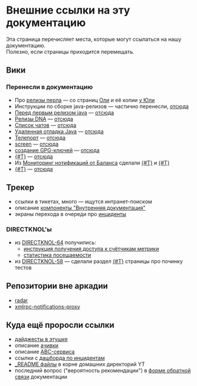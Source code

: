 # Внешние ссылки на эту документацию
Эта страница перечисляет места, которые могут ссылаться на нашу документацию.  
Полезно, если страницы приходится перемещать.

## Вики
### Перенесли в документацию
* Про [релизы перла](../../guide/releases/perl.md) — со страниц
  [Оли](https://wiki.yandex-team.ru/users/ollven/release/)
  и её копии [у Юли](https://wiki.yandex-team.ru/users/raketa/Relizy/)
* Инструкции по сборке java-релизов — частично перенесли, [отсюда](https://wiki.yandex-team.ru/direct/development/howto/releases-java/) 
* [Перед первым релизом java](../../guide/releases/before-first-java-release.md) — [отсюда](https://wiki.yandex-team.ru/direct/development/howto/releases-java-before-first-release/)
* [Релизы DNA](../../guide/releases/dna.md) — [отсюда](https://wiki.yandex-team.ru/users/larilena/instrukcija-po-relizam-dna/)
* [Список чатов](../chats.md) — [отсюда](https://wiki.yandex-team.ru/direct/development/howto/communications/)
* [Удаленная отладка Java](../../dev/betas/java-remote-debug.md) — [отсюда](https://wiki.yandex-team.ru/direct/development/java/beta/)
* [Телепорт](../../guide/basics/howto_teleport.md) — [отсюда](https://wiki.yandex-team.ru/direct/development/howto/teleport)
* [screen](../../guide/basics/howto_screen.md) — [отсюда](https://wiki.yandex-team.ru/direct/development/howto/screen/)
* [создание GPG-ключей](../../guide/initial-setup/gpg-key.md) — [отсюда](https://wiki.yandex-team.ru/direct/development/howto/packages/#podgotovka)
* [{#T}](../../guide/qa/howto_molly.md) — [отсюда](https://wiki.yandex-team.ru/users/trapitsyn/mollyindirect/)
* Из [Мониторинг нотификаций от Баланса](https://wiki.yandex-team.ru/direct/juggler-checks/balane-notify-order) сделали
  [{#T}](../alerts/balance-notify-order-2xx.md) и [{#T}](../alerts/balance-notify-order-5xx.md)
* [{#T}](../../jeri/guide/executer.md) — [отсюда](https://wiki.yandex-team.ru/jeri/app-duty/executer/)

## Трекер
* ссылки в тикетах, много — ищутся интранет-поиском
* описание [компоненты "Внутренняя документация"](https://st.yandex-team.ru/DIRECT/components)
* экраны перехода в очереди про [инциденты](https://st.yandex-team.ru/DIRECTINCIDENTS)

### DIRECTKNOL'ы
- из [DIRECTKNOL-64](https://st.yandex-team.ru/DIRECTKNOL-64) получились:
   - [инструкция получения доступа к счётчикам метрики](../../guide/analytics/how-to-get-access-to-metrika-counter.md)
   - [статистика посещаемости](statistics.md)
- из [DIRECTKNOL-58](https://st.yandex-team.ru/DIRECTKNOL-58) — сделали раздел [{#T}](../../guide/troubleshooting/autotests-does-not-working.md#bad-java-version) страницы про починку тестов

## Репозитории вне аркадии
* [radar](https://github.yandex-team.ru/qa-irt/radar/blob/master/README.md)
* [xmlrpc-notifications-proxy](https://github.yandex-team.ru/qa-irt/xmlrpc-notifications-proxy/blob/master/README.md)

## Куда ещё проросли ссылки
* [дайджесты в этушке](https://clubs.at.yandex-team.ru/direct-dev/posts.xml?tag=46883)
* описание [ачивки](https://staff.yandex-team.ru/achievements/achievement/2609)
* описание [ABC-сервиса](https://abc.yandex-team.ru/services/direct-dev-doc)
* ссылки с [дашборда по инцидентам](https://datalens.yandex-team.ru/aq299sisay946-direkt-incidenty)
* [\_README файлы](https://yt.yandex-team.ru/hahn/navigation?path=//home/direct/_README) в корне домашних директорий YT
* последний вопрос ("вероятность рекомендации") в [форме обратной связи](https://forms.yandex-team.ru/admin/51191/edit) документации
